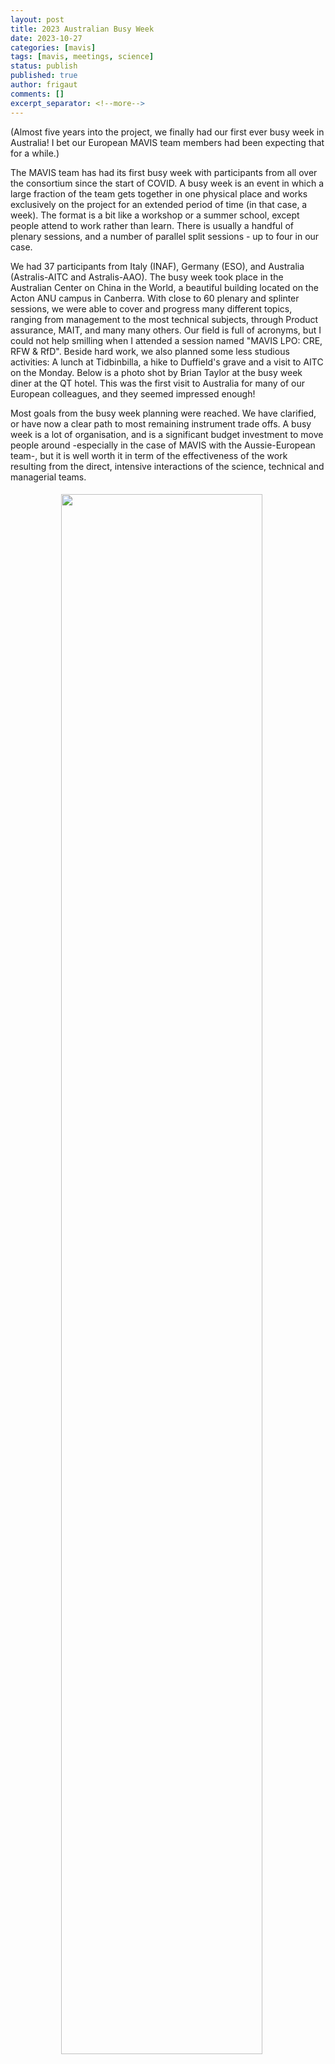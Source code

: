 ```yaml
---
layout: post
title: 2023 Australian Busy Week
date: 2023-10-27
categories: [mavis]
tags: [mavis, meetings, science]
status: publish
published: true
author: frigaut
comments: []
excerpt_separator: <!--more-->
---
```


(Almost five years into the project, we finally had our first ever busy week in Australia! I bet our European MAVIS team members had been expecting that for a while.)

The MAVIS team has had its first busy week with participants from all over the consortium since the start of COVID. A busy week is an event in which a large fraction of the team gets together in one physical place and works exclusively on the project for an extended period of time (in that case, a week). The format is a bit like a workshop or a summer school, except people attend to work rather than learn. There is usually a handful of plenary sessions, and a number of parallel split sessions - up to four in our case.

<!--more-->

We had 37 participants from Italy (INAF), Germany (ESO), and Australia (Astralis-AITC and Astralis-AAO). The busy week took place in the Australian Center on China in the World, a beautiful building located on the Acton ANU campus in Canberra. With close to 60 plenary and splinter sessions, we were able to cover and progress many different topics, ranging from management to the most technical subjects, through Product assurance, MAIT, and many many others. Our field is full of acronyms, but I could not help smilling when I attended a session named "MAVIS LPO: CRE, RFW & RfD". Beside hard work, we also planned some less studious activities: A lunch at Tidbinbilla, a hike to Duffield's grave and a visit to AITC on the Monday. Below is a photo shot by Brian Taylor at the busy week diner at the QT hotel. This was the first visit to Australia for many of our European colleagues, and they seemed impressed enough!

Most goals from the busy week planning were reached. We have clarified, or have now a clear path to most remaining instrument trade offs. A busy week is a lot of organisation, and is a significant budget investment to move people around -especially in the case of MAVIS with the Aussie-European team-, but it is well worth it in term of the effectiveness of the work resulting from the direct, intensive interactions of the science, technical and managerial teams.

<img style="clear:both; margin:5px; padding-left:15%; padding-right:5%; width:80%; !important" src="{{site.baseurl}}/assets/images/dsc_3163jpg_53292292932_o.jpg">

